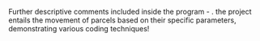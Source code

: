 Further descriptive comments included inside the program - 
 . the project entails the movement of parcels based on their specific parameters, demonstrating various coding techniques!
